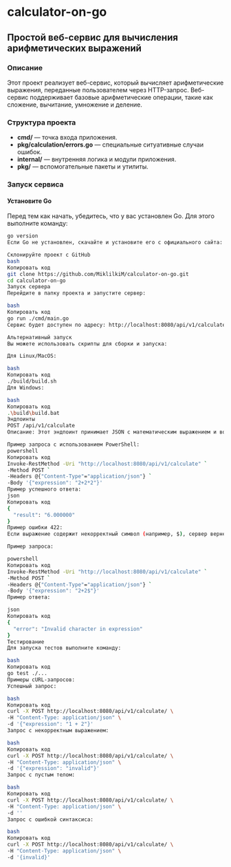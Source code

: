 # calculator-on-go

## Простой веб-сервис для вычисления арифметических выражений

### Описание
Этот проект реализует веб-сервис, который вычисляет арифметические выражения, переданные пользователем через HTTP-запрос. Веб-сервис поддерживает базовые арифметические операции, такие как сложение, вычитание, умножение и деление.

### Структура проекта
- **cmd/** — точка входа приложения.
- **pkg/calculation/errors.go** — специальные ситуативные случаи ошибок.
- **internal/** — внутренняя логика и модули приложения.
- **pkg/** — вспомогательные пакеты и утилиты.

### Запуск сервиса

#### Установите Go
Перед тем как начать, убедитесь, что у вас установлен Go. Для этого выполните команду:

```bash
go version
Если Go не установлен, скачайте и установите его с официального сайта: https://golang.org/dl/

Склонируйте проект с GitHub
bash
Копировать код
git clone https://github.com/MiklilkiM/calculator-on-go.git
cd calculator-on-go
Запуск сервера
Перейдите в папку проекта и запустите сервер:

bash
Копировать код
go run ./cmd/main.go
Сервис будет доступен по адресу: http://localhost:8080/api/v1/calculate.

Альтернативный запуск
Вы можете использовать скрипты для сборки и запуска:

Для Linux/MacOS:

bash
Копировать код
./build/build.sh
Для Windows:

bash
Копировать код
.\build\build.bat
Эндпоинты
POST /api/v1/calculate
Описание: Этот эндпоинт принимает JSON с математическим выражением и возвращает результат вычислений.

Пример запроса с использованием PowerShell:
powershell
Копировать код
Invoke-RestMethod -Uri "http://localhost:8080/api/v1/calculate" `
-Method POST `
-Headers @{"Content-Type"="application/json"} `
-Body '{"expression": "2+2*2"}'
Пример успешного ответа:
json
Копировать код
{
  "result": "6.000000"
}
Пример ошибки 422:
Если выражение содержит некорректный символ (например, $), сервер вернет ошибку 422:

Пример запроса:

powershell
Копировать код
Invoke-RestMethod -Uri "http://localhost:8080/api/v1/calculate" `
-Method POST `
-Headers @{"Content-Type"="application/json"} `
-Body '{"expression": "2+2$"}'
Пример ответа:

json
Копировать код
{
  "error": "Invalid character in expression"
}
Тестирование
Для запуска тестов выполните команду:

bash
Копировать код
go test ./...
Примеры cURL-запросов:
Успешный запрос:

bash
Копировать код
curl -X POST http://localhost:8080/api/v1/calculate/ \
-H "Content-Type: application/json" \
-d '{"expression": "1 + 2"}'
Запрос с некорректным выражением:

bash
Копировать код
curl -X POST http://localhost:8080/api/v1/calculate/ \
-H "Content-Type: application/json" \
-d '{"expression": "invalid"}'
Запрос с пустым телом:

bash
Копировать код
curl -X POST http://localhost:8080/api/v1/calculate/ \
-H "Content-Type: application/json" \
-d ''
Запрос с ошибкой синтаксиса:

bash
Копировать код
curl -X POST http://localhost:8080/api/v1/calculate/ \
-H "Content-Type: application/json" \
-d '{invalid}'